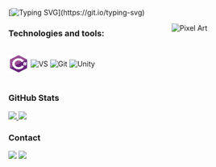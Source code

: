 [![Typing SVG](https://readme-typing-svg.herokuapp.com?font=Fira+Code&pause=1000&color=CA1C1C&width=435&lines=Welcooome!)](https://git.io/typing-svg)

<img src="https://media1.tenor.com/m/RE2paf1i2tcAAAAd/milk-outside-milk-bag.gif" alt="Pixel Art" align="right" width="180">

### Technologies and tools:

<div style="display: inline_block"><br>     
  <img align="center" alt="Csharp" height="35" width="40" src="https://raw.githubusercontent.com/devicons/devicon/master/icons/csharp/csharp-original.svg">
  <img align="center" alt="VS" height="35" width="40" src="https://cdn.jsdelivr.net/gh/devicons/devicon/icons/vscode/vscode-original.svg">
  <img align="center" alt="Git" height="35" width="40" src="https://cdn.jsdelivr.net/gh/devicons/devicon/icons/git/git-original.svg"> 
  <img align="center" alt="Unity" height="35" width="35" src="https://cdn.jsdelivr.net/gh/devicons/devicon@latest/icons/unity/unity-original.svg"> 
</div><br>          
          
### GitHub Stats

<div align="left">
  <a href="https://github.com/Toksin">
    <img height="195px" src="https://github-readme-stats.vercel.app/api?username=toksin&show_icons=true&theme=one_dark_pro&include_all_commits=true&count_private=true"/>
    <img height="195px" src="https://github-readme-stats.vercel.app/api/top-langs/?username=toksin&layout=compact&langs_count=7&theme=one_dark_pro"/>
  </a>
</div>

    
### Contact

<div> 
  <a href="https://www.linkedin.com/" target="_blank"><img src="https://img.shields.io/badge/-LinkedIn-%230077B5?style=for-the-badge&logo=linkedin&logoColor=white" target="_blank"></a> 
  <a href="mailto:vlad1.shumon1@gmail.com"><img src="https://img.shields.io/badge/-Gmail-%23333?style=for-the-badge&logo=gmail&logoColor=white" target="_blank"></a>
</div>
